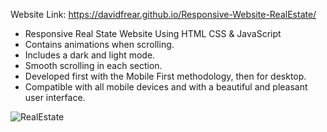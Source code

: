 Website Link: https://davidfrear.github.io/Responsive-Website-RealEstate/

- Responsive Real State Website Using HTML CSS & JavaScript
- Contains animations when scrolling.
- Includes a dark and light mode.
- Smooth scrolling in each section.
- Developed first with the Mobile First methodology, then for desktop.
- Compatible with all mobile devices and with a beautiful and pleasant user interface.

![RealEstate](https://user-images.githubusercontent.com/100682160/175395351-bf8e60b4-2948-4ad0-a845-ba53d3609667.png)
